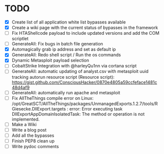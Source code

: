 # TODO
- [x] Create list of all application white list bypasses available
- [x] Create a wiki page with the current status of bypasses in the framework
- [ ] Fix HTAShellcode payload to include updated versions and add the COM scriptlet
- [ ] GenerateAll: Fix bugs in batch file generation
- [x] Automagically grab ip address and set as default ip
- [x] GenerateAll: Redo shell script / Run the os commands
- [x] Dynamic Metasploit payload selection
- [ ] CobaltStrike Integration with @harleyQu1nn via cortana script
- [ ] GenerateAll: automatic updating of analyst.csv with metasploit uuid tracking autorun resource script (Resource script): https://gist.github.com/ConsciousHacker/0870e4805a59ccfeface1481c48d4af9
- [ ] GenerateAll: automatically run apache and metasploit
- [ ] Fix AllTheThings compile error on Linux: /opt/GreatSCT/AllTheThings/packages/UnmanagedExports.1.2.7/tools/RGiesecke.DllExport.targets : error: Error executing task DllExportAppDomainIsolatedTask: The method or operation is not implemented.
- [ ] Make a Wiki
- [ ] Write a blog post
- [ ] Add all the bypasses
- [ ] Finish PEP8 clean up
- [ ] Write pydoc comments

